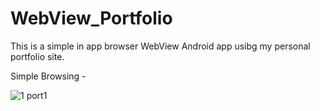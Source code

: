 # WebView_Portfolio
This is a simple in app browser WebView Android app usibg my personal portfolio site.

Simple Browsing - 

![1 port1](https://user-images.githubusercontent.com/15268903/44602353-31477380-a801-11e8-8f1b-4e965a4fbe51.gif)
